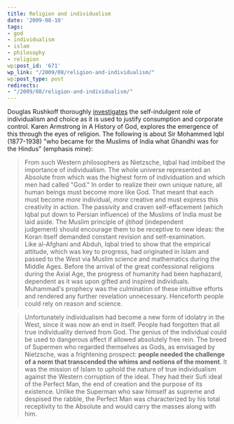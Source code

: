 ```yaml
---
title: Religion and individualism
date: '2009-08-10'
tags:
- god
- individualism
- islam
- philosophy
- religion
wp:post_id: '671'
wp_link: "/2009/08/religion-and-individualism/"
wp:post_type: post
redirects:
- "/2009/08/religion-and-individualism/"
---
```


Douglas Rushkoff thoroughly [investigates](http://www.island94.org/2009/08/from-self-actualization-to-neo-liberalism/) the self-indulgent role of individualism and choice as it is used to justify consumption and corporate control. Karen Armstrong in A History of God, explores the emergence of this through the eyes of religion. The following is about Sir Mohammed Iqbl (1877-1938) "who became for the Muslims of India what Ghandhi was for the Hindus" (emphasis mine):

> From such Western philosophers as Nietzsche, Iqbal had imbibed the importance of individualism. The whole universe represented an Absolute from which was the highest form of individuation and which men had called "God." In order to realize their own unique nature, all human beings must become more like God. That meant that each must become _more_ individual, _more_ creative and must express this creativity in action. The passivity and craven self-effacement (which Iqbal put down to Persian influence) of the Muslims of India must be laid aside. The Muslim principle of _ijtihad_ (independent judgement) should encourage them to be receptive to new ideas: the Koran itself demanded constant revision and self-examination. Like al-Afghani and Abduh, Iqbal tried to show that the empirical attitude, which was key to progress, had originated in Islam and passed to the West via Muslim science and mathematics during the Middle Ages. Before the arrival of the great confessional religions during the Axial Age, the progress of humanity had been haphazard, dependent as it was upon gifted and inspired individuals. Muhammad's prophecy was the culmination of these intuitive efforts and rendered any further revelation unnecessary. Henceforth people could rely on reason and science.

>

> Unfortunately individualism had become a new form of idolatry in the West, since it was now an end in itself. People had forgotten that all true individuality derived from God. The genius of the individual could be used to dangerous affect if allowed absolutely free rein. The breed of Supermen who regarded themselves as Gods, as envisaged by Nietzsche, was a frightening prospect: **people needed the challenge of a norm that transcended the whims and notions of the moment**. It was the mission of Islam to uphold the nature of true individualism against the Western corruption of the ideal. They had their Sufi ideal of the Perfect Man, the end of creation and the purpose of its existence. Unlike the Superman who saw himself as supreme and despised the rabble, the Perfect Man was characterized by his total receptivity to the Absolute and would carry the masses along with him.

>

>
